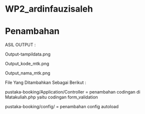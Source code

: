 # WP2_ardinfauzisaleh
# Penambahan 

ASIL OUTPUT :

Output-tampildata.png

Output_kode_mtk.png

Output_nama_mtk.png

File Yang Ditambahkan Sebagai Berikut :

pustaka-booking/Application/Controller = penambahan codingan di Matakuliah.php yaitu codingan form_validation

pustaka-booking/config/ = penambahan config autoload
